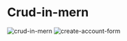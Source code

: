 # Crud-in-mern

![crud-in-mern](https://github.com/adibmansuri511/Crud-in-mern/assets/135020831/72f17af1-f2b0-42c2-a732-d3245a4843c3)
![create-account-form](https://github.com/adibmansuri511/Crud-in-mern/assets/135020831/06240ad4-70d5-4f3e-9dfb-ad9a7ccee5a0)
